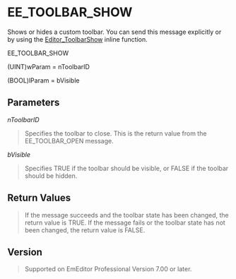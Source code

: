# EE\_TOOLBAR\_SHOW

Shows or hides a custom toolbar. You can send this message explicitly or
by using the [Editor\_ToolbarShow](../macro/editor_toolbarshow) inline function.

EE\_TOOLBAR\_SHOW

(UINT)wParam = nToolbarID

(BOOL)lParam = bVisible

## Parameters

_nToolbarID_

> Specifies the toolbar to close. This is the return value from the EE\_TOOLBAR\_OPEN message.

_bVisible_

> Specifies TRUE if the toolbar should be visible, or FALSE if the toolbar should be hidden.

## Return Values

> If the message succeeds and the toolbar state has been changed, the return value is TRUE. If the message fails or the toolbar state has not been changed, the return value is FALSE.

## Version

> Supported on EmEditor Professional Version 7.00 or later.

